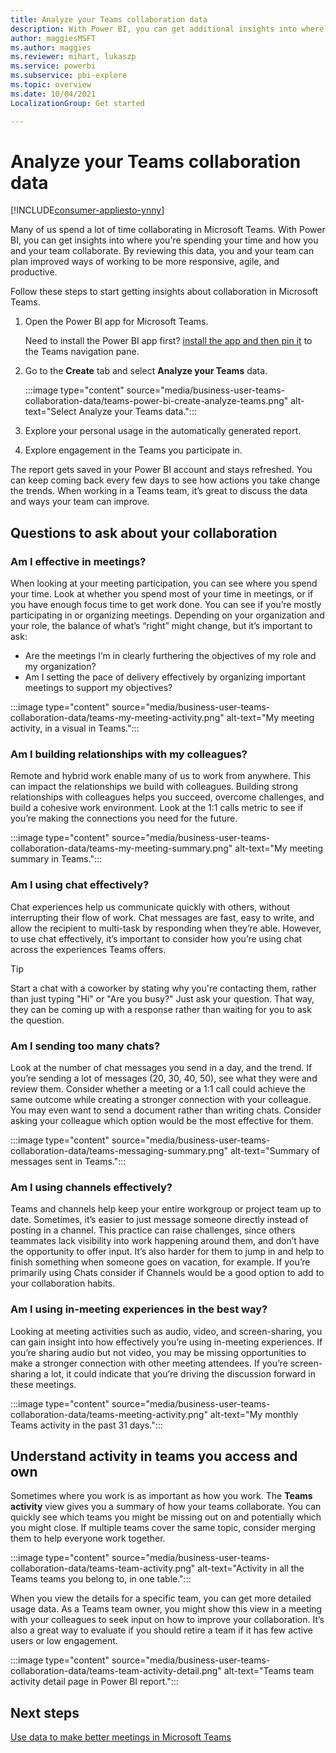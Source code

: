 ```yaml
---
title: Analyze your Teams collaboration data
description: With Power BI, you can get additional insights into where you're spending your time and how the teams you use collaborate. 
author: maggiesMSFT
ms.author: maggies
ms.reviewer: mihart, lukaszp
ms.service: powerbi
ms.subservice: pbi-explore
ms.topic: overview
ms.date: 10/04/2021
LocalizationGroup: Get started

---
```


# Analyze your Teams collaboration data

[!INCLUDE[consumer-appliesto-ynny](../includes/consumer-appliesto-ynny.md)]

Many of us spend a lot of time collaborating in Microsoft Teams. With Power BI, you can get insights into where you're spending your time and how you and your team collaborate.  By reviewing this data, you and your team can plan improved ways of working to be more responsive, agile, and productive.

Follow these steps to start getting insights about collaboration in Microsoft Teams.

1. Open the Power BI app for Microsoft Teams.

    Need to install the Power BI app first? [install the app and then pin it](../collaborate-share/service-microsoft-teams-app.md#install-the-power-bi-app) to the Teams navigation pane.

2. Go to the **Create** tab and select **Analyze your Teams** data.

    :::image type="content" source="media/business-user-teams-collaboration-data/teams-power-bi-create-analyze-teams.png" alt-text="Select Analyze your Teams data.":::

4. Explore your personal usage in the automatically generated report.
5. Explore engagement in the Teams you participate in.

The report gets saved in your Power BI account and stays refreshed. You can keep coming back every few days to see how actions you take change the trends. When working in a Teams team, it’s great to discuss the data and ways your team can improve.

## Questions to ask about your collaboration 

### Am I effective in meetings?  

When looking at your meeting participation, you can see where you spend your time. Look at whether you spend most of your time in meetings, or if you have enough focus time to get work done. You can see if you’re mostly participating in or organizing meetings. Depending on your organization and your role, the balance of what’s “right” might change, but it’s important to ask: 

- Are the meetings I’m in clearly furthering the objectives of my role and my organization? 
- Am I setting the pace of delivery effectively by organizing important meetings to support my objectives? 

:::image type="content" source="media/business-user-teams-collaboration-data/teams-my-meeting-activity.png" alt-text="My meeting activity, in a visual in Teams.":::


### Am I building relationships with my colleagues? 

Remote and hybrid work enable many of us to work from anywhere. This can impact the relationships we build with colleagues. Building strong relationships with colleagues helps you succeed, overcome challenges, and build a cohesive work environment. Look at the 1:1 calls metric to see if you’re making the connections you need for the future. 

:::image type="content" source="media/business-user-teams-collaboration-data/teams-my-meeting-summary.png" alt-text="My meeting summary in Teams.":::

### Am I using chat effectively?  

Chat experiences help us communicate quickly with others, without interrupting their flow of work. Chat messages are fast, easy to write, and allow the recipient to multi-task by responding when they’re able. However, to use chat effectively, it’s important to consider how you’re using chat across the experiences Teams offers. 

> [!TIP]
> Start a chat with a coworker by stating why you're contacting them, rather than just typing "Hi" or "Are you busy?" Just ask your question. That way, they can be coming up with a response rather than waiting for you to ask the question. 

### Am I sending too many chats?  

Look at the number of chat messages you send in a day, and the trend. If you’re sending a lot of messages (20, 30, 40, 50), see what they were and review them. Consider whether a meeting or a 1:1 call could achieve the same outcome while creating a stronger connection with your colleague. You may even want to send a document rather than writing chats. Consider asking your colleague which option would be the most effective for them.

:::image type="content" source="media/business-user-teams-collaboration-data/teams-messaging-summary.png" alt-text="Summary of messages sent in Teams.":::

### Am I using channels effectively? 

Teams and channels help keep your entire workgroup or project team up to date. Sometimes, it’s easier to just message someone directly instead of posting in a channel. This practice can raise challenges, since others teammates lack visibility into work happening around them, and don’t have the opportunity to offer input. It’s also harder for them to jump in and help to finish something when someone goes on vacation, for example. If you’re primarily using Chats consider if Channels would be a good option to add to your collaboration habits.  

### Am I using in-meeting experiences in the best way? 

Looking at meeting activities such as audio, video, and screen-sharing, you can gain insight into how effectively you’re using in-meeting experiences. If you’re sharing audio but not video, you may be missing opportunities to make a stronger connection with other meeting attendees. If you’re screen-sharing a lot, it could indicate that you’re driving the discussion forward in these meetings.

:::image type="content" source="media/business-user-teams-collaboration-data/teams-meeting-activity.png" alt-text="My monthly Teams activity in the past 31 days.":::


## Understand activity in teams you access and own 

Sometimes where you work is as important as how you work. The **Teams activity** view gives you a summary of how your teams collaborate. You can quickly see which teams you might be missing out on and potentially which you might close. If multiple teams cover the same topic, consider merging them to help everyone work together.  

:::image type="content" source="media/business-user-teams-collaboration-data/teams-team-activity.png" alt-text="Activity in all the Teams teams you belong to, in one table.":::

When you view the details for a specific team, you can get more detailed usage data. As a Teams team owner, you might show this view in a meeting with your colleagues to seek input on how to improve your collaboration. It’s also a great way to evaluate if you should retire a team if it has few active users or low engagement. 

:::image type="content" source="media/business-user-teams-collaboration-data/teams-team-activity-detail.png" alt-text="Teams team activity detail page in Power BI report.":::

## Next steps

[Use data to make better meetings in Microsoft Teams](business-user-teams-data.md)